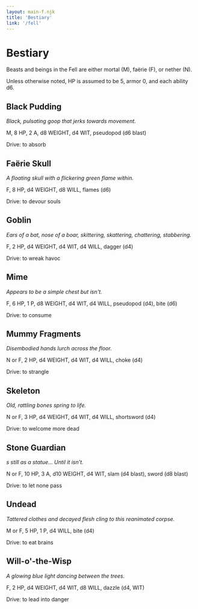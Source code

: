 ```yaml
---
layout: main-f.njk
title: 'Bestiary'
link: '/fell'
---
```


# Bestiary

Beasts and beings in the Fell are either mortal (M), faërie (F), or nether (N).

Unless otherwise noted, HP is assumed to be 5, armor 0, and each ability d6.

## Black Pudding

*Black, pulsating goop that jerks towards movement.*

M, 8 HP, 2 A, d8 WEIGHT, d4 WIT, pseudopod (d6 blast)

Drive: to absorb

## Faërie Skull

*A floating skull with a flickering green flame within.*

F, 8 HP, d4 WEIGHT, d8 WILL, flames (d6)

Drive: to devour souls

## Goblin

*Ears of a bat, nose of a boar, skittering, skattering, chattering, stabbering.*

F, 2 HP, d4 WEIGHT, d4 WIT, d4 WILL, dagger (d4)

Drive: to wreak havoc

## Mime

*Appears to be a simple chest but isn't.*

F, 6 HP, 1 P, d8 WEIGHT, d4 WIT, d4 WILL, pseudopod (d4), bite (d6)

Drive: to consume

## Mummy Fragments

*Disembodied hands lurch across the floor.*

N or F, 2 HP, d4 WEIGHT, d4 WIT, d4 WILL, choke (d4)

Drive: to strangle

## Skeleton

*Old, rattling bones spring to life.*

N or F, 3 HP, d4 WEIGHT, d4 WIT, d4 WILL, shortsword (d4)

Drive: to welcome more dead

## Stone Guardian

*s still as a statue… Until it isn’t.*

N or F, 10 HP, 3 A, d10 WEIGHT, d4 WIT, slam (d4 blast), sword (d8 blast)

Drive: to let none pass

## Undead

*Tattered clothes and decayed flesh cling to this reanimated corpse.*

M or F, 5 HP, 1 P, d4 WILL, bite (d4)

Drive: to eat brains

## Will-o'-the-Wisp

*A glowing blue light dancing between the trees.*

F, 2 HP, d4 WEIGHT, d4 WIT, d8 WILL, dazzle (d4, WIT)

Drive: to lead into danger
